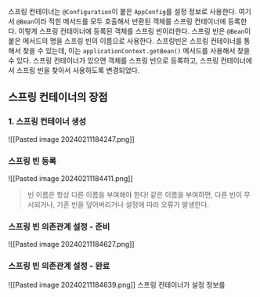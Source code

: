 스프링 컨테이너는 `@Configuration`이 붙은 `AppConfig`를 설정 정보로 사용한다. 여기서 `@Bean`이라 적힌 메서드를 모두 호출해서 반환된 객체를 스프링 컨테이너에 등록한다. 이렇게 스프링 컨테이너에 등록된 객체를 스프링 빈이라한다.
스프링 빈은 `@Bean`이 붙은 메서드의 명을 스프링 빈의 이름으로 사용한다.
스프링빈은 스프링 컨테이너를 통해서 찾을 수 있는데, 이는 `applicationContext.getBean()` 메서드를 사용해서 찾을 수 있다.
스프링 컨테이너가 있으면 객체를 스프링 빈으로 등록하고, 스프링 컨테이너에서 스프링 빈을 찾아서 사용하도록 변경되었다.

## 스프링 컨테이너의 장점
### 1. 스프링 컨테이너 생성
![[Pasted image 20240211184247.png]]
### 스프링 빈 등록
![[Pasted image 20240211184411.png]]
>빈 이름은 항상 다른 이름을 부여해야 한다!
>같은 이름을 부여하면, 다른 빈이 무시되거나, 기존 빈을 덮어버리거나 설정에 따라 오류가 발생한다.

### 스프링 빈 의존관계 설정 - 준비
![[Pasted image 20240211184627.png]]
### 스프링 빈 의존관계 설정 - 완료
![[Pasted image 20240211184639.png]]
스프링 컨테이너가 설정 정보를 